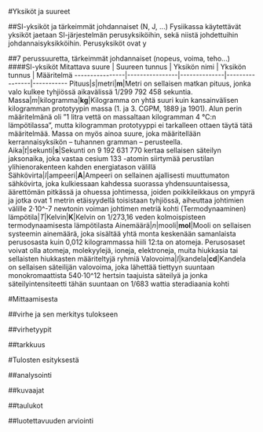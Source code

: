 #Yksiköt ja suureet

##SI-yksiköt ja tärkeimmät johdannaiset (N, J, ...)
Fysiikassa käytettävät yksiköt jaetaan SI-järjestelmän perusyksiköihin, sekä niistä johdettuihin johdannaisyksikköihin. Perusyksiköt ovat y

##7 perussuuretta, tärkeimmät johdannaiset (nopeus, voima, teho...)
####SI-yksiköt
Mitattava suure | Suureen tunnus | Yksikön nimi | Yksikön tunnus | Määritelmä
----------------|----------------|--------------|----------------|-----------
Pituus|*s*|metri|**m**|Metri on sellaisen matkan pituus, jonka valo kulkee tyhjiössä aikavälissä 1/299 792 458 sekuntia.
Massa|*m*|kilogramma|**kg**|Kilogramma on yhtä suuri kuin kansainvälisen kilogramman prototyypin massa (1. ja 3. CGPM, 1889 ja 1901). Alun perin määritelmänä oli ”1 litra vettä on massaltaan kilogramman 4 °C:n lämpötilassa”, mutta kilogramman prototyyppi ei tarkalleen ottaen täytä tätä määritelmää. Massa on myös ainoa suure, joka määritellään kerrannaisyksikön – tuhannen gramman – perusteella.
Aika|*t*|sekunti|**s**|Sekunti on 9 192 631 770 kertaa sellaisen säteilyn jaksonaika, joka vastaa cesium 133 -atomin siirtymää perustilan ylihienorakenteen kahden energiatason välillä
Sähkövirta|*I*|ampeeri|**A**|Ampeeri on sellainen ajallisesti muuttumaton sähkövirta, joka kulkiessaan kahdessa suorassa yhdensuuntaisessa, äärettömän pitkässä ja ohuessa johtimessa, joiden poikkileikkaus on ympyrä ja jotka ovat 1 metrin etäisyydellä toisistaan tyhjiössä, aiheuttaa johtimien välille 2·10^-7 newtonin voiman johtimen metriä kohti 
(Termodynaaminen) lämpötila|*T*|Kelvin|**K**|Kelvin on 1/273,16 veden kolmoispisteen termodynaamisesta lämpötilasta
Ainemäärä|*n*|mooli|**mol**|Mooli on sellaisen systeemin ainemäärä, joka sisältää yhtä monta keskenään samanlaista perusosasta kuin 0,012 kilogrammassa hiili 12:ta on atomeja. Perusosaset voivat olla atomeja, molekyylejä, ioneja, elektroneja, muita hiukkasia tai sellaisten hiukkasten määriteltyjä ryhmiä
Valovoima|*I*|kandela|**cd**|Kandela on sellaisen säteilijän valovoima, joka lähettää tiettyyn suuntaan monokromaattista 540·10^12 hertsin taajuista säteilyä ja jonka säteilyintensiteetti tähän suuntaan on 1/683 wattia steradiaania kohti 

#Mittaamisesta

##virhe ja sen merkitys tulokseen

##virhetyypit

##tarkkuus


#Tulosten esityksestä

##analysointi

##kuvaajat

##taulukot

##luotettavuuden arviointi
